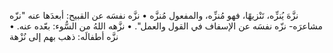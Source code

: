 ‌نزَّهَ يُنزِّه، تَنْزيهًا، فهو مُنزِّه، والمفعول مُنزَّه
• ‌نزَّه نفسَه عن القبيح: أبعدَها عنه "‌نزّه مشاعرَه- ‌نزّه نفسَه عن الإسفاف في القول والعمل".
• نزَّهه اللهُ من السُّوء: بعّده عنه.
• ‌نزَّه أطفالَه: ذهب بهم إلى نُزْهة